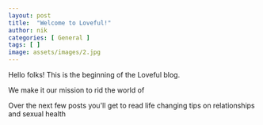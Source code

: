 ```yaml
---
layout: post
title:  "Welcome to Loveful!"
author: nik
categories: [ General ]
tags: [ ]
image: assets/images/2.jpg
---
```


Hello folks!
This is the beginning of the Loveful blog.

We make it our mission to rid the world of 

Over the next few posts you'll get to read life changing tips on relationships and sexual health
